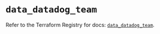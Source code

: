 # `data_datadog_team`

Refer to the Terraform Registry for docs: [`data_datadog_team`](https://registry.terraform.io/providers/datadog/datadog/3.42.0/docs/data-sources/team).
